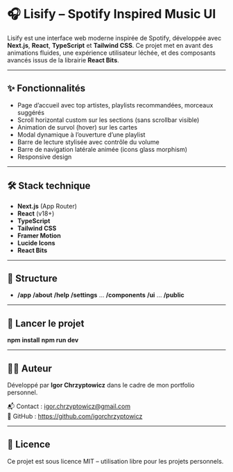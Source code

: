 # 🎧 Lisify – Spotify Inspired Music UI

Lisify est une interface web moderne inspirée de Spotify, développée avec **Next.js**, **React**, **TypeScript** et **Tailwind CSS**. Ce projet met en avant des animations fluides, une expérience utilisateur léchée, et des composants avancés issus de la librairie **React Bits**.

---

## ✨ Fonctionnalités

* Page d’accueil avec top artistes, playlists recommandées, morceaux suggérés
* Scroll horizontal custom sur les sections (sans scrollbar visible)
* Animation de survol (hover) sur les cartes
* Modal dynamique à l’ouverture d’une playlist
* Barre de lecture stylisée avec contrôle du volume
* Barre de navigation latérale animée (icons glass morphism)
* Responsive design

---

## 🛠️ Stack technique

* **Next.js** (App Router)
* **React** (v18+)
* **TypeScript**
* **Tailwind CSS**
* **Framer Motion**
* **Lucide Icons**
* **React Bits**

---

## 📁 Structure

* **/app**
**/about**
**/help**
**/settings**
...
**/components**
**/ui**
...
**/public**


---

## 🚀 Lancer le projet

**npm install**
**npm run dev**



---

## 🙋‍♂️ Auteur

Développé par **Igor Chrzyptowicz** dans le cadre de mon portfolio personnel.

📬 Contact : igor.chrzyptowicz@gmail.com  
🔗 GitHub : https://github.com/igorchrzyptowicz

---

## 📄 Licence

Ce projet est sous licence MIT – utilisation libre pour les projets personnels.
